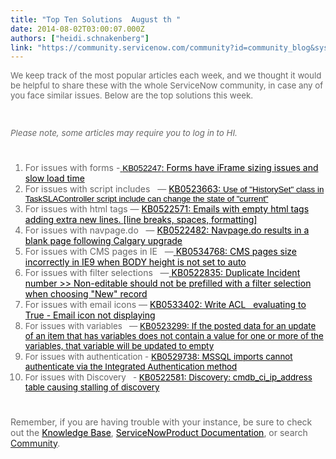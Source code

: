 ```yaml
---
title: "Top Ten Solutions  August th "
date: 2014-08-02T03:00:07.000Z
authors: ["heidi.schnakenberg"]
link: "https://community.servicenow.com/community?id=community_blog&sys_id=a61d62e5dbd0dbc01dcaf3231f961937"
---
```

<p class="p1" style="font-style: inherit; font-family: inherit; color: #666666;"><span style="font-style: inherit; font-size: 10pt; font-family: inherit;">We keep track of the most popular articles each week, and we thought it would be helpful to share these with the whole ServiceNow community, in case any of you face similar issues. Below are the top solutions this week. </span></p><p class="p1" style="font-style: inherit; font-family: inherit; color: #666666;"><span style="font-style: inherit; font-size: 10pt; font-family: inherit;"><em><br/></em></span></p><p class="p1" style="font-style: inherit; font-family: inherit; color: #666666;"><span style="font-style: inherit; font-size: 10pt; font-family: inherit;"><em>Please note, some articles may require you to log in to HI.</em></span></p><p class="p3" style="min-height: 8pt; height: 8pt; padding: 0px;">  </p><ol class="ol1" style="font-style: inherit; font-family: inherit; color: #666666;"><li><span class="s1" style="font-style: inherit; font-family: inherit;">For issues with forms -<a class="jive-link-external-small" href="https://hi.service-now.com/kb_view.do?sysparm_article=KB0522477" rel="nofollow" target="_blank"><span style="color: #000000; font-style: inherit; font-family: inherit;"> </span><span style="font-style: inherit; font-family: Arial; color: #000000; font-size: 10pt;">K</span><span style="font-style: inherit; font-family: Arial; color: #010507; font-size: 10pt;">B052247</span><span style="color: #000000; font-style: inherit; font-family: inherit;">: </span><span style="color: #000000;">Forms have iFrame sizing issues and slow load time</span></a></span></li><li>For issues with script includes   — <span style="color: #000000;"><span style="font-style: inherit; font-family: inherit;"><a class="jive-link-external-small" href="https://hi.service-now.com/kb_view.do?sysparm_article=KB0533386" rel="nofollow" target="_blank"><span style="color: #000000;">KB0523663: </span></a></span><span style="font-style: inherit; font-family: Arial; font-size: 10pt;"><a class="jive-link-external-small" href="https://hi.service-now.com/kb_view.do?sysparm_article=KB0533386" rel="nofollow" target="_blank"><span style="font-style: inherit; font-family: inherit; color: #000000;">Use of "HistorySet" class in TaskSLAController script include can change the state of "cu</span></a></span><span style="font-style: inherit; font-family: Arial; font-size: 10pt;"><a class="jive-link-external-small" href="https://hi.service-now.com/kb_view.do?sysparm_article=KB0533386" rel="nofollow" target="_blank"><span style="color: #000000;">rrent"</span></a></span></span></li><li>For issues with html tags — <span style="color: #000000; font-style: inherit; font-family: inherit;"><a class="jive-link-external-small" href="https://hi.service-now.com/kb_view.do?sysparm_article=KB0522571" rel="nofollow" target="_blank"><span style="color: #000000;">KB0522571: Emails with empty html tags adding extra new lines. [line breaks, spaces, formatting]</span></a></span></li><li>For issues with navpage.do   — <span style="color: #000000; font-style: inherit; font-family: inherit;"><a class="jive-link-external-small" href="https://hi.service-now.com/kb_view.do?sysparm_article=KB0522482" rel="nofollow" target="_blank"><span style="color: #000000;">KB0522482: Navpage.do results in a blank page following Calgary upgrade</span></a></span></li><li>For issues with CMS pages in IE   —<a class="jive-link-external-small" href="https://hi.service-now.com/kb_view.do?sysparm_article=KB0534768" rel="nofollow" target="_blank"> <span style="color: #000000; font-style: inherit; font-family: inherit;">KB0534768: CMS pages size incorrectly in IE9 when BODY height is not set to auto</span></a></li><li>For issues with filter selections   —<a class="jive-link-external-small" href="https://hi.service-now.com/kb_view.do?sysparm_article=KB0522835" rel="nofollow" target="_blank"> <span style="font-style: inherit; font-family: inherit; color: #000000;">KB0522835: Duplicate Incident number &gt;&gt; Non-editable should not be prefilled with a filter selection</span> <span style="color: #000000;">when choosing "New" record</span></a></li><li>For issues with email icons — <span style="color: #000000; font-style: inherit; font-family: inherit;"><a class="jive-link-external-small" href="https://hi.service-now.com/kb_view.do?sysparm_article=KB0533402" rel="nofollow" target="_blank"><span style="color: #000000;">KB0533402: Write ACL   evaluating to True - Email icon not displaying</span></a></span></li><li><span style="font-style: inherit; font-size: 10pt; font-family: inherit;">For issues with variables   — </span><span style="color: #000000;"><span style="font-style: inherit; font-family: inherit; font-size: 10pt;"><a class="jive-link-external-small" href="https://hi.service-now.com/kb_view.do?sysparm_article=KB0522835" rel="nofollow" target="_blank"><span style="font-style: inherit; font-family: inherit; color: #000000;">KB0523299: If the posted data for an update of an item that has variables does not contain a value f</span></a></span><span style="font-style: inherit; font-family: inherit; font-size: 10pt;"><a class="jive-link-external-small" href="https://hi.service-now.com/kb_view.do?sysparm_article=KB0522835" rel="nofollow" target="_blank"><span style="color: #000000;">or one or more of the variables, that variable will be updated to empty</span></a></span></span></li><li><span class="s3" style="font-style: inherit; font-size: 10pt; font-family: inherit;">For issues with authentication</span><span class="s1" style="font-style: inherit; font-size: 10pt; font-family: inherit;"> - <span style="color: #000000; font-style: inherit; font-family: inherit;"><a class="jive-link-external-small" href="https://hi.service-now.com/kb_view.do?sysparm_article=KB0529738" rel="nofollow" target="_blank"><span style="color: #000000;">KB0529738: MSSQL imports cannot authenticate via the Integrated Authentication method</span></a></span></span></li><li><span style="font-style: inherit; font-size: 10pt; font-family: inherit;">For issues with Discovery   - </span><span style="color: #666666; font-size: 10pt; font-style: inherit; font-family: inherit;"><a class="jive-link-external-small" href="https://hi.service-now.com/kb_view.do?sysparm_article=KB0522581" rel="nofollow" target="_blank"><span style="color: #000000;">KB0522581: Discovery: cmdb_ci_ip_address table causing stalling of discovery</span></a></span></li></ol><p class="p3" style="min-height: 8pt; height: 8pt; padding: 0px;">  </p><p class="p3" style="font-style: inherit; font-family: inherit; color: #666666;">Remember, if you are having trouble with your instance, be sure to check out the <a title="k-external-small" class="jive-link-external-small" href="https://hi.service-now.com/kb_home.do" rel="nofollow" style="font-style: inherit; font-family: inherit; color: #000000;" target="_blank">Knowledge Base</a>, <a class="jive-link-external-small" href="http://wiki.servicenow.com/index.php?title=Main_Page" rel="nofollow" style="font-style: inherit; font-family: inherit; color: #000000;" target="_blank"><span style="font-style: inherit; font-family: inherit;">ServiceNow</span><span style="font-style: inherit; font-family: inherit;">Product Documentation</span></a>, or search <a title="" _jive_internal="true" class="" href="/welcome">Community</a>.</p>
